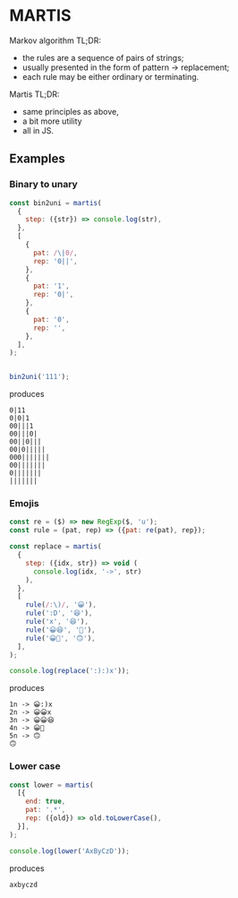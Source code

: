 # MARTIS

Markov algorithm TL;DR:

- the rules are a sequence of pairs of strings;
- usually presented in the form of pattern → replacement;
- each rule may be either ordinary or terminating.

Martis TL;DR:

- same principles as above,
- a bit more utility
- all in JS.

## Examples

### Binary to unary

```javascript
const bin2uni = martis(
  {
    step: ({str}) => console.log(str),
  },
  [
    {
      pat: /\|0/,
      rep: '0||',
    },
    {
      pat: '1',
      rep: '0|',
    },
    {
      pat: '0',
      rep: '',
    },
  ],
);


bin2uni('111');
```

produces

```
0|11
0|0|1
00|||1
00|||0|
00||0|||
00|0|||||
000|||||||
00|||||||
0|||||||
|||||||
```

### Emojis

```javascript
const re = ($) => new RegExp($, 'u');
const rule = (pat, rep) => ({pat: re(pat), rep});

const replace = martis(
  {
    step: ({idx, str}) => void (
      console.log(idx, '->', str)
    ),
  },
  [
    rule(/:\)/, '😀'),
    rule(':D', '😆'),
    rule('x', '😆'),
    rule('😀😆', '🤣'),
    rule('😀🤣', '🙃'),
  ],
);

console.log(replace(':):)x'));
```

produces

```
1n -> 😀:)x
2n -> 😀😀x
3n -> 😀😀😆
4n -> 😀🤣
5n -> 🙃
🙃
```

### Lower case

```javascript
const lower = martis(
  [{
    end: true,
    pat: '.*',
    rep: ({old}) => old.toLowerCase(),
  }],
);

console.log(lower('AxByCzD'));
```

produces

```
axbyczd
```
